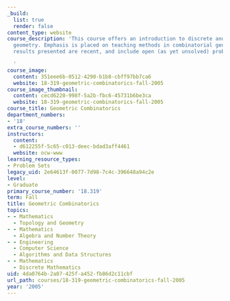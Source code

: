 ```yaml
---
_build:
  list: true
  render: false
content_type: website
course_description: 'This course offers an introduction to discrete and computational
  geometry. Emphasis is placed on teaching methods in combinatorial geometry. Many
  results presented are recent, and include open (as yet unsolved) problems.

  '
course_image:
  content: 351eee6b-0512-4290-b1b8-cbff97bb7ca6
  website: 18-319-geometric-combinatorics-fall-2005
course_image_thumbnail:
  content: cecd6220-998f-5a2b-fbc6-45731b6be3ca
  website: 18-319-geometric-combinatorics-fall-2005
course_title: Geometric Combinatorics
department_numbers:
- '18'
extra_course_numbers: ''
instructors:
  content:
  - d612255f-5c65-c013-deec-bdad3aff4461
  website: ocw-www
learning_resource_types:
- Problem Sets
legacy_uid: 2e64613f-0077-7d98-7c4c-396648a94c2e
level:
- Graduate
primary_course_number: '18.319'
term: Fall
title: Geometric Combinatorics
topics:
- - Mathematics
  - Topology and Geometry
- - Mathematics
  - Algebra and Number Theory
- - Engineering
  - Computer Science
  - Algorithms and Data Structures
- - Mathematics
  - Discrete Mathematics
uid: 4da0764b-2a07-425f-a452-fb86d2c11cbf
url_path: courses/18-319-geometric-combinatorics-fall-2005
year: '2005'
---
```

